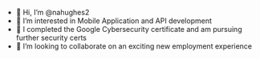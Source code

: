 - 👋 Hi, I’m @nahughes2
- 👀 I’m interested in Mobile Application and API development 
- 🌱 I completed the Google Cybersecurity certificate and am pursuing further security certs
- 💞️ I’m looking to collaborate on an exciting new employment experience

<!---
nahughes2/nahughes2 is a ✨ special ✨ repository because its `README.md` (this file) appears on your GitHub profile.
You can click the Preview link to take a look at your changes.
--->
